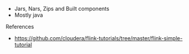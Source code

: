 * Jars, Nars, Zips and Built components
* Mostly java

References

* https://github.com/cloudera/flink-tutorials/tree/master/flink-simple-tutorial
